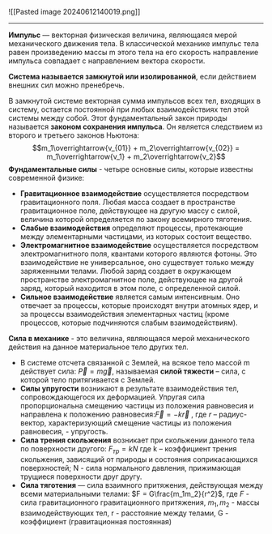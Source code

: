 ![[Pasted image 20240612140019.png]]

---

**Импульс** — векторная физическая величина, являющаяся мерой механического
движения тела. В классической механике импульс тела равен произведению массы m
этого тела на его скорость направление импульса совпадает с направлением вектора
скорости.

**Система называется замкнутой или изолированной**, если действием внешних сил
можно пренебречь.

В замкнутой системе векторная сумма импульсов всех тел, входящих в систему,
остается постоянной при любых взаимодействиях тел этой системы между собой. Этот
фундаментальный закон природы называется **законом сохранения импульса**. Он
является следствием из второго и третьего законов Ньютона: $$m_1\overrightarrow{v_{01}} + m_2\overrightarrow{v_{02}} = m_1\overrightarrow{v_1} + m_2\overrightarrow{v_2}$$
**Фундаментальные силы** - четыре основные силы, которые известны современной физике:
- **Гравитационное взаимодействие** осуществляется посредством гравитационного поля. Любая масса создает в пространстве гравитационное поле, действующее на другую массу с силой, величина которой определяется по закону всемирного тяготения. 
- **Слабые взаимодействия** определяют процессы, протекающие между элементарными частицами, из которых состоит вещество. 
- **Электромагнитное взаимодействие** осуществляется посредством электромагнитного поля, квантами которого являются фотоны. Это  взаимодействие не универсальное, оно существует только между заряженными телами. Любой заряд создает в окружающем пространстве электромагнитное поле, действующее на другой заряд, который находится в этом поле, с определенной силой.
- **Сильное взаимодействие** является самым интенсивным. Оно отвечает за процессы, которые происходят внутри атомных ядер, и за процессы взаимодействия элементарных частиц (кроме процессов, которые подчиняются слабым взаимодействиям).

**Сила в механике** - это величина, являющаяся мерой механического действия на данное материальное тело других тел.
 - В системе отсчета связанной с Землей, на всякое тело массой m действует сила: $\overrightarrow{P} = m\overrightarrow{g}$, называемая **силой тяжести** – сила, с которой тело притягивается с Землей.
 - **Силы упругости** возникают в результате взаимодействия тел, сопровождающегося их деформацией. Упругая сила пропорциональна смещению частицы из положения равновесия и направлена к положению равновесия:$\overrightarrow{F} = -k\overrightarrow{r}$ , где $r$ – радиус-вектор, характеризующий смещение частицы из положения равновесия, - упругость.
 - **Сила трения скольжения** возникает при скольжении данного тела по поверхности другого: $F_{тр} = kN$ где k – коэффициент трения скольжения, зависящий от природы и состояния соприкасающихся поверхностей; N - сила нормального давления, прижимающая трущиеся поверхности друг другу.
- **Сила тяготения** — сила взаимного притяжения, действующая между всеми материальными телами: $F = G\frac{m_1m_2}{r^2}$, где $F$ - сила гравитационного гравитационного притяжения, $m_1, m_2$ - массы взаимодействующих тел, r - расстояние между телами, G - коэффициент (гравитационная постоянная)
